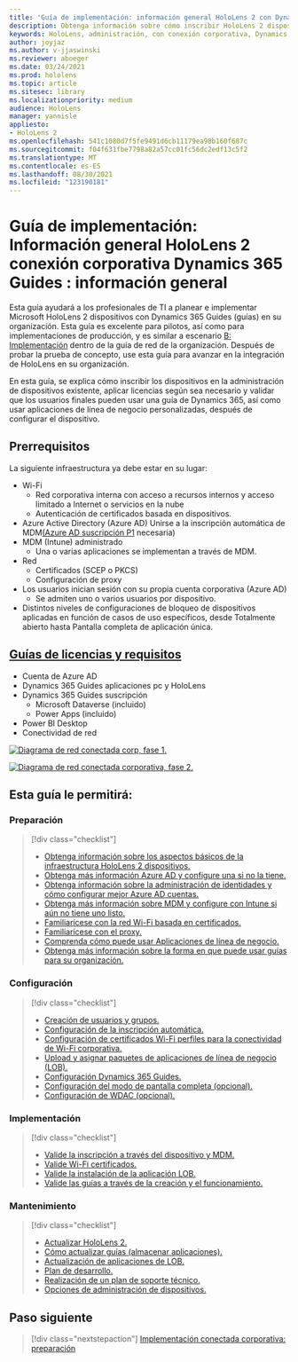 ```yaml
---
title: 'Guía de implementación: información general HoloLens 2 con Dynamics 365 Guides corporativos'
description: Obtenga información sobre cómo inscribir HoloLens 2 dispositivos con Dynamics 365 Guides a través de una red conectada corporativa.
keywords: HoloLens, administración, con conexión corporativa, Dynamics 365 Guides, AAD, Azure AD, MDM, Mobile Administración de dispositivos
author: joyjaz
ms.author: v-jjaswinski
ms.reviewer: aboeger
ms.date: 03/24/2021
ms.prod: hololens
ms.topic: article
ms.sitesec: library
ms.localizationpriority: medium
audience: HoloLens
manager: yannisle
appliesto:
- HoloLens 2
ms.openlocfilehash: 541c1080d7f5fe9491d6cb11179ea98b160f687c
ms.sourcegitcommit: f04f631fbe7798a82a57cc01fc56dc2edf13c5f2
ms.translationtype: MT
ms.contentlocale: es-ES
ms.lasthandoff: 08/30/2021
ms.locfileid: "123190181"
---
```

# <a name="deployment-guide---corporate-connected-hololens-2-with-dynamics-365-guides---overview"></a>Guía de implementación: Información general HoloLens 2 conexión corporativa Dynamics 365 Guides : información general

Esta guía ayudará a los profesionales de TI a planear e implementar Microsoft HoloLens 2 dispositivos con Dynamics 365 Guides (guías) en su organización. Esta guía es excelente para pilotos, así como para implementaciones de producción, y es similar a escenario [B: Implementación](/hololens/common-scenarios#scenario-b-deploy-inside-your-organizations-network) dentro de la guía de red de la organización. Después de probar la prueba de concepto, use esta guía para avanzar en la integración de HoloLens en su organización.

En esta guía, se explica cómo inscribir los dispositivos en la administración de dispositivos existente, aplicar licencias según sea necesario y validar que los usuarios finales pueden usar una guía de Dynamics 365, así como usar aplicaciones de línea de negocio personalizadas, después de configurar el dispositivo. 

## <a name="prerequisites"></a>Prerrequisitos

La siguiente infraestructura ya debe estar en su lugar:
- Wi-Fi
    - Red corporativa interna con acceso a recursos internos y acceso limitado a Internet o servicios en la nube
    - Autenticación de certificados basada en dispositivos.
- Azure Active Directory (Azure AD) Unirse a la inscripción automática de MDM[(Azure AD suscripción P1](/azure/active-directory/fundamentals/active-directory-whatis) necesaria)
- MDM (Intune) administrado
    - Una o varias aplicaciones se implementan a través de MDM.
- Red 
    - Certificados (SCEP o PKCS)
    - Configuración de proxy
- Los usuarios inician sesión con su propia cuenta corporativa (Azure AD)
    - Se admiten uno o varios usuarios por dispositivo.
- Distintos niveles de configuraciones de bloqueo de dispositivos aplicadas en función de casos de uso específicos, desde Totalmente abierto hasta Pantalla completa de aplicación única.

## <a name="guides-licensing-and-requirements"></a>[Guías de licencias y requisitos](/dynamics365/mixed-reality/guides/requirements#licensing-and-product-requirements)

- Cuenta de Azure AD
- Dynamics 365 Guides aplicaciones pc y HoloLens
- Dynamics 365 Guides suscripción
    - Microsoft Dataverse (incluido)
    - Power Apps (incluido)
- Power BI Desktop
- Conectividad de red

[![Diagrama de red conectada corp, fase 1. ](./images/deployment-guides-revised-scenario-b-01-1.png)](./images/deployment-guides-revised-scenario-b-01-1.png#lightbox)

[![Diagrama de red conectada corporativa, fase 2. ](./images/deployment-guides-revised-scenario-b-02-1.png)](./images/deployment-guides-revised-scenario-b-02-1.png#lightbox)

## <a name="in-this-guide-you-will"></a>Esta guía le permitirá:
### <a name="prepare"></a>Preparación
> [!div class="checklist"]
>- [Obtenga información sobre los aspectos básicos de la infraestructura HoloLens 2 dispositivos.](hololens2-corp-connected-prepare.md#infrastructure-essentials)
>- [Obtenga más información Azure AD y configure una si no la tiene.](hololens2-corp-connected-prepare.md#azure-active-directory)
>- [Obtenga información sobre la administración de identidades y cómo configurar mejor Azure AD cuentas.](hololens2-corp-connected-prepare.md#identity-management)
>- [Obtenga más información sobre MDM y configure con Intune si aún no tiene uno listo.](hololens2-corp-connected-prepare.md#mobile-device-management)
>- [Familiarícese con la red Wi-Fi basada en certificados.](hololens2-corp-connected-prepare.md#certificates)
>- [Familiarícese con el proxy.](hololens2-corp-connected-prepare.md#proxy)
>- [Comprenda cómo puede usar Aplicaciones de línea de negocio.](hololens2-corp-connected-prepare.md#line-of-business-apps)
>- [Obtenga más información sobre la forma en que puede usar guías para su organización.](hololens2-corp-connected-prepare.md#guides-playbook)
### <a name="configure"></a>Configuración
> [!div class="checklist"]
>- [Creación de usuarios y grupos.](hololens2-corp-connected-configure.md#azure-users-and-groups)
>- [Configuración de la inscripción automática.](hololens2-corp-connected-configure.md#auto-enrollment-on-hololens-2)
>- [Configuración de certificados Wi-Fi perfiles para la conectividad de Wi-Fi corporativa.](hololens2-corp-connected-configure.md#corporate-wi-fi-connectivity)
>- [Upload y asignar paquetes de aplicaciones de línea de negocio (LOB).](hololens2-corp-connected-configure.md#app-deployment)
>- [Configuración Dynamics 365 Guides.](hololens2-corp-connected-configure.md#setup-guides-application-licenses-dataverse-and-authoring)
>- [Configuración del modo de pantalla completa (opcional).](hololens2-corp-connected-configure.md#optional-kiosk-mode)
>- [Configuración de WDAC (opcional).](hololens2-corp-connected-configure.md#optional-wdac)
### <a name="deploy"></a>Implementación
> [!div class="checklist"]
>-  [Valide la inscripción a través del dispositivo y MDM.](hololens2-corp-connected-deploy.md#enrollment-validation)
>-  [Valide Wi-Fi certificados.](hololens2-corp-connected-deploy.md#wi-fi-certificate-validation)
>-  [Valide la instalación de la aplicación LOB.](hololens2-corp-connected-deploy.md#validate-lob-app-install)
>-  [Valide las guías a través de la creación y el funcionamiento.](hololens2-corp-connected-deploy.md#validate-dynamics-365-guides)
### <a name="maintain"></a>Mantenimiento
> [!div class="checklist"]
>- [Actualizar HoloLens 2.](hololens2-corp-connected-maintain.md#update-hololens)
>- [Cómo actualizar guías (almacenar aplicaciones).](hololens2-corp-connected-maintain.md#how-to-update-dynamics-365-guides-and-other-store-apps)
>- [Actualización de aplicaciones de LOB.](hololens2-corp-connected-maintain.md#how-to-update-lob-apps) 
>- [Plan de desarrollo.](hololens2-corp-connected-maintain.md#development-plan) 
>- [Realización de un plan de soporte técnico.](hololens2-corp-connected-maintain.md#support-plan)
>- [Opciones de administración de dispositivos.](hololens2-corp-connected-maintain.md#device-management)

## <a name="next-step"></a>Paso siguiente 
> [!div class="nextstepaction"]
> [Implementación conectada corporativa: preparación](hololens2-corp-connected-prepare.md)
